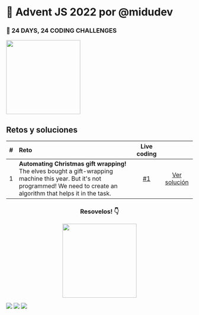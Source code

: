 # 🎄 Advent JS 2022 por @midudev

<div align="left">
    <h3>🎁 24 DAYS, 24 CODING CHALLENGES</h3>
    <img width="200" src="https://i.imgur.com/cA63wKc.png">
</div>

## Retos y soluciones

|  #  | Reto                                                                                                                                                                                                                               | Live coding |                                       |
| :-: | :--------------------------------------------------------------------------------------------------------------------------------------------------------------------------------------------------------------------------------- | :--------: | :-----------------------------------: |
|  1  | <b>Automating Christmas gift wrapping! </b><br>The elves bought a gift-wrapping machine this year. But it's not programmed! We need to create an algorithm that helps it in the task.                      |     [#1](https://youtu.be/mE0abqZt5RE)     | [Ver solución](./challenges/reto01.md)  |


<div align="center">
    <h3>Resovelos! 👇 </h3>
    <a target="_blank" href="https://adventjs.dev">
      <img src="https://i.imgur.com/T88xjI1.png" width="200">
    </a>
</div>

[![](https://img.shields.io/badge/-%40midudev-1DA1F2?style=flat-square&logo=twitter&logoColor=white)](https://twitter.com/midudev)
[![](https://img.shields.io/badge/-%40midudev-9146FF?style=flat-square&logo=twitch&logoColor=white)](https://www.twitch.tv/midudev)
[![](https://img.shields.io/badge/-%40midudev-ff0000?style=flat-square&logo=youtube&logoColor=white)](https://www.youtube.com/midudev)
